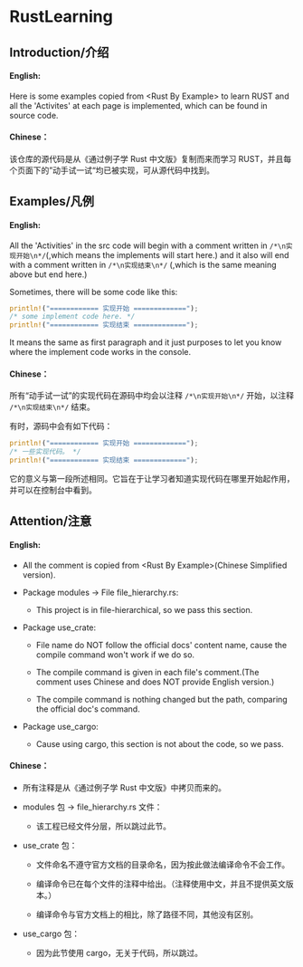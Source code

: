 # RustLearning

## Introduction/介绍

#### English: 

Here is some examples copied from &lt;Rust By Example> to learn RUST and all the 'Activites' at each page is implemented, which can be found in source code.

#### Chinese：

该仓库的源代码是从《通过例子学 Rust 中文版》复制而来而学习 RUST，并且每个页面下的”动手试一试“均已被实现，可从源代码中找到。

## Examples/凡例

#### English:

All the 'Activities' in the src code will begin with a comment written in <code>/\*\n实现开始\n\*/</code>(,which 
means the implements will start here.) and it also will end with a comment written in <code>/\*\n实现结束\n\*/</code>
(,which is the same meaning above but end here.)

Sometimes, there will be some code like this:

```rust
println!("============ 实现开始 =============");
/* some implement code here. */
println!("============ 实现结束 =============");
```

It means the same as first paragraph and it just purposes to let you know where the implement code works in the console.

#### Chinese：

所有“动手试一试”的实现代码在源码中均会以注释 <code>/\*\n实现开始\n\*/</code> 开始，以注释 <code>/\*\n实现结束\n\*/</code> 结束。

有时，源码中会有如下代码：

```rust
println!("============ 实现开始 =============");
/* 一些实现代码。 */
println!("============ 实现结束 =============");
```

它的意义与第一段所述相同。它旨在于让学习者知道实现代码在哪里开始起作用，并可以在控制台中看到。

## Attention/注意

#### English:

- All the comment is copied from &lt;Rust By Example>(Chinese Simplified version). 

- Package modules -> File file_hierarchy.rs:

    - This project is in file-hierarchical, so we pass this section.

- Package use_crate:

    - File name do NOT follow the official docs' content name, cause the compile command won't work if we do so.
    
    - The compile command is given in each file's comment.(The comment uses Chinese and does NOT provide English version.)
    
    - The compile command is nothing changed but the path, comparing the official doc's command.
    
- Package use_cargo:
    
    - Cause using cargo, this section is not about the code, so we pass.

#### Chinese：

- 所有注释是从《通过例子学 Rust 中文版》中拷贝而来的。

- modules 包 -> file_hierarchy.rs 文件：

    - 该工程已经文件分层，所以跳过此节。

- use_crate 包：

    - 文件命名不遵守官方文档的目录命名，因为按此做法编译命令不会工作。
    
    - 编译命令已在每个文件的注释中给出。（注释使用中文，并且不提供英文版本。）
    
    - 编译命令与官方文档上的相比，除了路径不同，其他没有区别。
    
- use_cargo 包：

    - 因为此节使用 cargo，无关于代码，所以跳过。